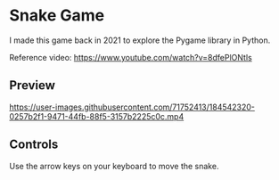 # Snake Game
I made this game back in 2021 to explore the Pygame library in Python.

Reference video: https://www.youtube.com/watch?v=8dfePlONtls

## Preview

https://user-images.githubusercontent.com/71752413/184542320-0257b2f1-9471-44fb-88f5-3157b2225c0c.mp4

## Controls

Use the arrow keys on your keyboard to move the snake.
